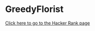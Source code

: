 # GreedyFlorist #
[Click here to go to the Hacker Rank page](https://www.hackerrank.com/challenges/greedy-florist)
